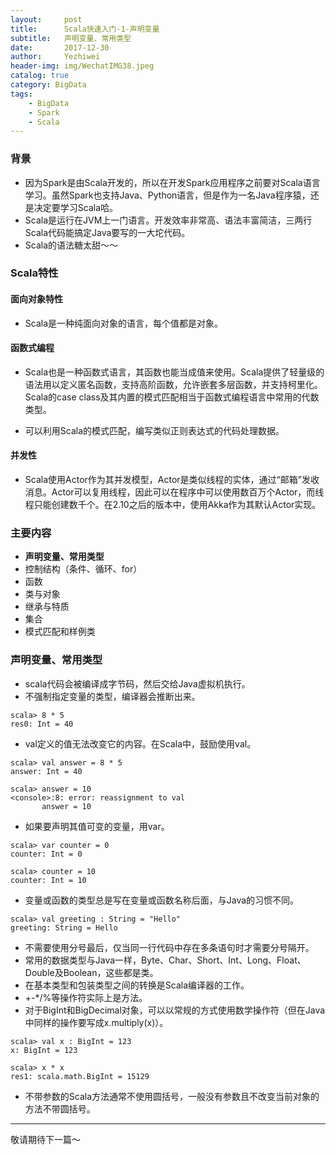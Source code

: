 ```yaml
---
layout:     post
title:      Scala快速入门-1-声明变量
subtitle:   声明变量、常用类型
date:       2017-12-30
author:     Yezhiwei
header-img: img/WechatIMG38.jpeg
catalog: true
category: BigData
tags:
    - BigData
    - Spark
    - Scala
---
```


### 背景

* 因为Spark是由Scala开发的，所以在开发Spark应用程序之前要对Scala语言学习。虽然Spark也支持Java、Python语言，但是作为一名Java程序猿，还是决定要学习Scala哈。
* Scala是运行在JVM上一门语言。开发效率非常高、语法丰富简洁，三两行Scala代码能搞定Java要写的一大坨代码。
* Scala的语法糖太甜～～

### Scala特性

#### 面向对象特性

* Scala是一种纯面向对象的语言，每个值都是对象。

#### 函数式编程

* Scala也是一种函数式语言，其函数也能当成值来使用。Scala提供了轻量级的语法用以定义匿名函数，支持高阶函数，允许嵌套多层函数，并支持柯里化。Scala的case class及其内置的模式匹配相当于函数式编程语言中常用的代数类型。

* 可以利用Scala的模式匹配，编写类似正则表达式的代码处理数据。

#### 并发性

* Scala使用Actor作为其并发模型，Actor是类似线程的实体，通过“邮箱”发收消息。Actor可以复用线程，因此可以在程序中可以使用数百万个Actor，而线程只能创建数千个。在2.10之后的版本中，使用Akka作为其默认Actor实现。

### 主要内容
* **声明变量、常用类型**
* 控制结构（条件、循环、for）
* 函数
* 类与对象
* 继承与特质
* 集合
* 模式匹配和样例类 
### 声明变量、常用类型

* scala代码会被编译成字节码，然后交给Java虚拟机执行。
* 不强制指定变量的类型，编译器会推断出来。

```
scala> 8 * 5
res0: Int = 40
```

* val定义的值无法改变它的内容。在Scala中，鼓励使用val。

```
scala> val answer = 8 * 5
answer: Int = 40

scala> answer = 10
<console>:8: error: reassignment to val
       answer = 10
```

* 如果要声明其值可变的变量，用var。

```
scala> var counter = 0
counter: Int = 0

scala> counter = 10
counter: Int = 10
```

* 变量或函数的类型总是写在变量或函数名称后面，与Java的习惯不同。

```
scala> val greeting : String = "Hello"
greeting: String = Hello
```

* 不需要使用分号最后，仅当同一行代码中存在多条语句时才需要分号隔开。
* 常用的数据类型与Java一样，Byte、Char、Short、Int、Long、Float、Double及Boolean，这些都是类。
* 在基本类型和包装类型之间的转换是Scala编译器的工作。
* +-*/%等操作符实际上是方法。
* 对于BigInt和BigDecimal对象，可以以常规的方式使用数学操作符（但在Java中同样的操作要写成x.multiply(x)）。

```
scala> val x : BigInt = 123
x: BigInt = 123

scala> x * x
res1: scala.math.BigInt = 15129
```

* 不带参数的Scala方法通常不使用圆括号，一般没有参数且不改变当前对象的方法不带圆括号。

***

敬请期待下一篇～





